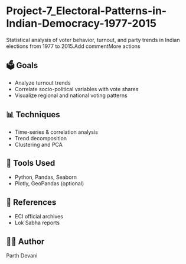 # Project-7_Electoral-Patterns-in-Indian-Democracy-1977-2015
Statistical analysis of voter behavior, turnout, and party trends in Indian elections from 1977 to 2015.Add commentMore actions

## 🗳️ Goals
- Analyze turnout trends
- Correlate socio-political variables with vote shares
- Visualize regional and national voting patterns

## 📊 Techniques
- Time-series & correlation analysis
- Trend decomposition
- Clustering and PCA

## 🧰 Tools Used
- Python, Pandas, Seaborn
- Plotly, GeoPandas (optional)

## 📎 References
- ECI official archives
- Lok Sabha reports

## 👨‍💻 Author
Parth Devani

